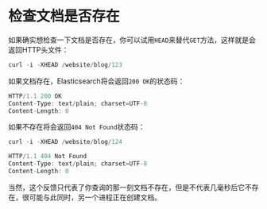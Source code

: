 # 检查文档是否存在

如果确实想检查一下文档是否存在，你可以试用`HEAD`来替代`GET`方法，这样就是会返回HTTP头文件：

```js
curl -i -XHEAD /website/blog/123
```
如果文档存在，Elasticsearch将会返回`200 OK`的状态码：

```js
HTTP/1.1 200 OK
Content-Type: text/plain; charset=UTF-8
Content-Length: 0
```
如果不存在将会返回`404 Not Found`状态码：

```js
curl -i -XHEAD /website/blog/124
```

```js
HTTP/1.1 404 Not Found
Content-Type: text/plain; charset=UTF-8
Content-Length: 0
```

当然，这个反馈只代表了你查询的那一刻文档不存在，但是不代表几毫秒后它不存在，很可能与此同时，另一个进程正在创建文档。
